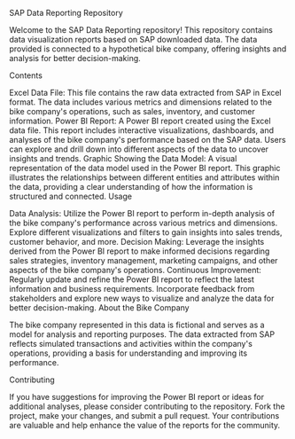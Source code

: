 SAP Data Reporting Repository

Welcome to the SAP Data Reporting repository! This repository contains data visualization reports based on SAP downloaded data. The data provided is connected to a hypothetical bike company, offering insights and analysis for better decision-making.

Contents

Excel Data File: This file contains the raw data extracted from SAP in Excel format. The data includes various metrics and dimensions related to the bike company's operations, such as sales, inventory, and customer information.
Power BI Report: A Power BI report created using the Excel data file. This report includes interactive visualizations, dashboards, and analyses of the bike company's performance based on the SAP data. Users can explore and drill down into different aspects of the data to uncover insights and trends.
Graphic Showing the Data Model: A visual representation of the data model used in the Power BI report. This graphic illustrates the relationships between different entities and attributes within the data, providing a clear understanding of how the information is structured and connected.
Usage

Data Analysis: Utilize the Power BI report to perform in-depth analysis of the bike company's performance across various metrics and dimensions. Explore different visualizations and filters to gain insights into sales trends, customer behavior, and more.
Decision Making: Leverage the insights derived from the Power BI report to make informed decisions regarding sales strategies, inventory management, marketing campaigns, and other aspects of the bike company's operations.
Continuous Improvement: Regularly update and refine the Power BI report to reflect the latest information and business requirements. Incorporate feedback from stakeholders and explore new ways to visualize and analyze the data for better decision-making.
About the Bike Company

The bike company represented in this data is fictional and serves as a model for analysis and reporting purposes. The data extracted from SAP reflects simulated transactions and activities within the company's operations, providing a basis for understanding and improving its performance.

Contributing

If you have suggestions for improving the Power BI report or ideas for additional analyses, please consider contributing to the repository. Fork the project, make your changes, and submit a pull request. Your contributions are valuable and help enhance the value of the reports for the community.
